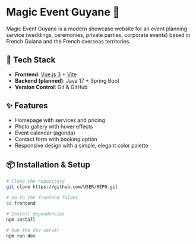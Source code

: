 # Magic Event Guyane 🎉

Magic Event Guyane is a modern showcase website for an event planning service (weddings, ceremonies, private parties, corporate events) based in French Guiana and the French overseas territories.

## 🚀 Tech Stack
- **Frontend**: [Vue.js 3](https://vuejs.org/) + [Vite](https://vitejs.dev/)
- **Backend (planned)**: Java 17 + Spring Boot
- **Version Control**: Git & GitHub

## ✨ Features
- Homepage with services and pricing
- Photo gallery with hover effects
- Event calendar (agenda)
- Contact form with booking option
- Responsive design with a simple, elegant color palette

## 📦 Installation & Setup

```bash
# Clone the repository
git clone https://github.com/USER/REPO.git

# Go to the frontend folder
cd frontend

# Install dependencies
npm install

# Run the dev server
npm run dev

                                                                                        
